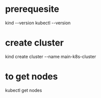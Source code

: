 # prerequesite
kind --version
kubectl --version

# create cluster
kind create cluster --name main-k8s-cluster

# to get nodes
kubectl get nodes


